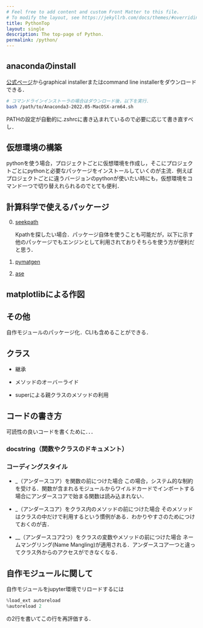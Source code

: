 ```yaml
---
# Feel free to add content and custom Front Matter to this file.
# To modify the layout, see https://jekyllrb.com/docs/themes/#overriding-theme-defaults
title: PythonTop
layout: single
description: The top-page of Python.
permalink: /python/
---
```



## anacondaのinstall

[公式ページ](https://www.anaconda.com/products/distribution)からgraphical installerまたはcommand line installerをダウンロードできる．
<!-- https://repo.anaconda.com/archive/Anaconda3-2022.05-MacOSX-arm64.sh -->

```bash
# コマンドラインインストーラの場合はダウンロード後，以下を実行．
bash /path/to/Anaconda3-2022.05-MacOSX-arm64.sh
```

PATHの設定が自動的に.zshrcに書き込まれているので必要に応じて書き直すべし．

<!--export PATH=~/anaconda3/bin:$PATH -->

## 仮想環境の構築

pythonを使う場合，プロジェクトごとに仮想環境を作成し，そこにプロジェクトごとにpythonと必要なパッケージをインストールしていくのが主流．例えばプロジェクトごとに違うバージョンのpythonが使いたい時にも，仮想環境をコマンド一つで切り替えれられるのでとても便利．


## 計算科学で使えるパッケージ

0. [seekpath](https://seekpath.readthedocs.io/en/latest/maindoc.html)

    Kpathを探したい場合．パッケージ自体を使うことも可能だが，以下に示す他のパッケージでもエンジンとして利用されておりそちらを使う方が便利だと思う．

1. [pymatgen](pymatgen.md)


2. [ase](ase.md)



## matplotlibによる作図

<!-- https://qiita.com/TomokIshii/items/3a26ee4453f535a69e9e -->

## その他

自作モジュールのパッケージ化．CLIも含めることができる．
<!-- https://gist.github.com/3panda/7508508a89bd1ea1990217142eaf3c9c  -->
<!-- https://qtatsu.hatenablog.com/entry/2021/01/03/171032 -->

## クラス

- 継承
<!-- https://code-graffiti.com/class-inheritance-in-python/ -->

<!-- https://atmarkit.itmedia.co.jp/ait/articles/2001/28/news013.html　-->
- メソッドのオーバーライド

- superによる親クラスのメソッドの利用
<!-- https://djangobrothers.com/blogs/python_class_inheritance/ -->


## コードの書き方

可読性の良いコードを書くために．．．


### docstring（関数やクラスのドキュメント）

<!-- https://qiita.com/simonritchie/items/49e0813508cad4876b5a -->

### コーディングスタイル

<!-- https://peps.python.org/pep-0008/#imports -->

<!-- https://mako-note.com/ja/python-underscore/#:~:text=1%E3%81%A4%E4%BB%98%E4%B8%8E-,%E3%82%AF%E3%83%A9%E3%82%B9%E5%86%85%E3%81%AE%E5%A4%89%E6%95%B0%E3%82%84%E3%83%A1%E3%82%BD%E3%83%83%E3%83%89%E3%81%AE%E5%85%88%E9%A0%AD%E3%81%AB%E3%82%A2%E3%83%B3%E3%83%80%E3%83%BC,%E5%A4%89%E6%95%B0%E3%83%BB%E3%83%A1%E3%82%BD%E3%83%83%E3%83%89%E3%81%A8%E3%81%84%E3%81%86%E3%81%93%E3%81%A8%E3%81%A7%E3%81%99%E3%80%82 -->

- _（アンダースコア）を関数の前につけた場合
    この場合，システム的な制約を受ける．関数が含まれるモジュールからワイルドカードでインポートする場合にアンダースコアで始まる関数は読み込まれない．

- _（アンダースコア）をクラス内のメソッドの前につけた場合
    そのメソッドはクラスの中だけで利用するという慣例がある．わかりやすさのためにつけておくのが吉．

- __（アンダースコア2つ）をクラスの変数やメソッドの前につけた場合
    ネームマングリング(Name Mangling)が適用される．アンダースコア一つと違ってクラス外からのアクセスができなくなる．

## 自作モジュールに関して

<!-- https://qiita.com/kzkadc/items/e4fc7bc9c003de1eb6d0 -->


自作モジュールをjupyter環境でリロードするには

```python
%load_ext autoreload
%autoreload 2 
```

の2行を書いてこの行を再評価する．


<!-- https://sandmark.hateblo.jp/entry/2017/10/22/180000 -->
